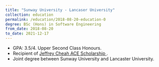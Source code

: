 ```yaml
---
title: "Sunway University - Lancaser University"
collection: education
permalink: /education/2018-08-20-education-0
degree: BSc (Hons) in Software Engineering
from_date: 2018-08-20
to_date: 2021-12-17
---
```


- GPA: 3.5/4. Upper Second Class Honours.
- Recipient of <a href="https://scholarship.sunway.edu.my/scholarship/jeffrey-cheah-ace-scholarship">Jeffrey Cheah ACE Scholarship </a>.
- Joint degree between Sunway University and Lancaster University.
